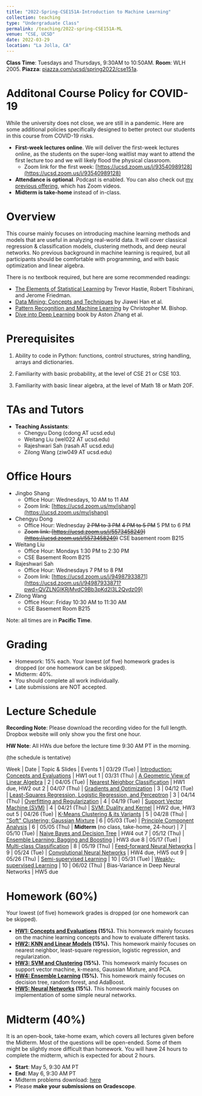 ```yaml
---
title: "2022-Spring-CSE151A-Introduction to Machine Learning"
collection: teaching
type: "Undergraduate Class"
permalink: /teaching/2022-spring-CSE151A-ML
venue: "CSE, UCSD"
date: 2022-03-29
location: "La Jolla, CA"
---
```


**Class Time**: Tuesdays and Thursdays, 9:30AM to 10:50AM.  **Room**: WLH 2005.  **Piazza**: [piazza.com/ucsd/spring2022/cse151a](https://piazza.com/ucsd/spring2022/cse151a).


Additonal Course Policy for COVID-19
======

While the university does not close, we are still in a pandemic. Here are some additional policies specifically designed to better protect our students in this course from COVID-19 risks.

- **First-week lectures online**. We will deliver the first-week lectures online, as the students on the super-long waitlist may want to attend the first lecture too and we will likely flood the physical classroom. 
    - Zoom link for the first week: [https://ucsd.zoom.us/j/93540989128](https://ucsd.zoom.us/j/93540989128)
- **Attendance is optional**. Podcast is enabled. You can also check out [my previous offering](https://shangjingbo1226.github.io/teaching/2021-spring-CSE151A-ML), which has Zoom videos.
- **Midterm is take-home** instead of in-class. 


Overview
======

This course mainly focuses on introducing machine learning methods and models that are useful in analyzing real-world data. It will cover classical regression & classification models, clustering methods, and deep neural networks. No previous background in machine learning is required, but all participants should be comfortable with programming, and with basic optimization and linear algebra. 

There is no textbook required, but here are some recommended readings:
- [The Elements of Statistical Learning](https://web.stanford.edu/~hastie/ElemStatLearn/printings/ESLII_print12.pdf) by Trevor Hastie, ‎Robert Tibshirani, and Jerome Friedman.
- [Data Mining: Concepts and Techniques](https://books.google.com/books/about/Data_Mining_Concepts_and_Techniques.html?id=pQws07tdpjoC&source=kp_book_description) by Jiawei Han et al.
- [Pattern Recognition and Machine Learning](https://books.google.com/books/about/Pattern_Recognition_and_Machine_Learning.html?id=HL4HrgEACAAJ&source=kp_book_description) by Christopher M. Bishop.
- [Dive into Deep Learning](https://d2l.ai/) book by Aston Zhang et al.

Prerequisites
======

1. Ability to code in Python: functions, control structures, string handling, arrays and dictionaries.

2. Familiarity with basic probability, at the level of CSE 21 or CSE 103.

3. Familiarity with basic linear algebra, at the level of Math 18 or Math 20F.

TAs and Tutors
======

- **Teaching Assistants**:
    - Chengyu Dong (cdong AT ucsd.edu)
    - Weitang Liu (wel022 AT ucsd.edu)
    - Rajeshwari Sah (rasah AT ucsd.edu)
    - Zilong Wang (ziw049 AT ucsd.edu)


Office Hours
======

- Jingbo Shang
    - Office Hour: Wednesdays, 10 AM to 11 AM
    - Zoom link: [https://ucsd.zoom.us/my/jshang](https://ucsd.zoom.us/my/jshang)
- Chengyu Dong
    - Office Hour: Wednesday ~~2 PM to 3 PM~~ ~~4 PM to 5 PM~~ 5 PM to 6 PM
    - ~~Zoom link: [https://ucsd.zoom.us/j/5573458249](https://ucsd.zoom.us/j/5573458249)~~ CSE basement room B215
- Weitang Liu
    - Office Hour: Mondays 1:30 PM to 2:30 PM
    - CSE Basement Room B215
- Rajeshwari Sah
    - Office Hour: Wednesdays 7 PM to 8 PM
    - Zoom link: [https://ucsd.zoom.us/j/94987933871](https://ucsd.zoom.us/j/94987933871?pwd=QVZLNGlKRjMvdC9Bb3pKd2l3L2Qvdz09)
- Zilong Wang
    - Office Hour: Friday 10:30 AM to 11:30 AM
    - CSE Basement Room B215


Note: all times are in **Pacific Time**.

Grading
======

- Homework: 15% each. Your lowest (of five) homework grades is dropped (or one homework can be skipped).
- Midterm: 40%.
- You should complete all work individually.
- Late submissions are NOT accepted.

Lecture Schedule
======

**Recording Note**: Please download the recording video for the full length. Dropbox website will only show you the first one hour.

**HW Note**: All HWs due before the lecture time 9:30 AM PT in the morning. 

(the schedule is tentative)

Week | Date        | Topic & Slides                                                  | Events
1    | 03/29 (Tue) | [Introduction: Concepts and Evaluations](https://www.dropbox.com/sh/ryvu47vzdy0uvwr/AAAYPaQsrD6YZZukZ-xZ4NNOa?dl=0) | HW1 out
1    | 03/31 (Thu) | [A Geometric View of Linear Algebra](https://www.dropbox.com/sh/hm2vbjzcplblmt7/AABQKBSNIGGVJtHhbd5GJ5dTa?dl=0) |
2    | 04/05 (Tue) | [Nearest Neighbor Classification](https://www.dropbox.com/sh/u855jugmbxs679m/AAAyAbU8y1Zh5qoIs8VRUEu1a?dl=0) | HW1 due, HW2 out
2    | 04/07 (Thu) | [Gradients and Optimization](https://www.dropbox.com/sh/7g87b5od2eynp9s/AAAZWI8ssG1py75imxg0DSHEa?dl=0) |
3    | 04/12 (Tue) | [Least-Squares Regression, Logistic Regression, and Perceptron](https://www.dropbox.com/sh/4vt1uu4n44sax5s/AAC0edTHtsu2f198RZW96gNta?dl=0) |
3    | 04/14 (Thu) | [Overfitting and Regularization](https://www.dropbox.com/sh/n0v23ou9ckabjnk/AAC_FuGHb70vRQ3VebIOvNUPa?dl=0) | 
4    | 04/19 (Tue) | [Support Vector Machine (SVM)](https://www.dropbox.com/sh/c0oltxmslkeikne/AABIpnk0TU16YK1faVWK5nHxa?dl=0) | 
4    | 04/21 (Thu) | [SVM: Duality and Kernel](https://www.dropbox.com/sh/y0p5hbm28xdezrg/AAA4OQsotjCGlHp5nO342fPGa?dl=0) | HW2 due, HW3 out
5    | 04/26 (Tue) | [K-Means Clustering & its Variants](https://www.dropbox.com/sh/1wr8qkmu7zu37wh/AAC79bFVOJTxv0rQ4NGSkFsea?dl=0) |
5    | 04/28 (Thu) | ["Soft" Clustering: Gaussian Mixture](https://www.dropbox.com/sh/7bis6n1y7vtm41u/AAAt2XUYGT99kjxkCyLu1FWka?dl=0) |
6    | 05/03 (Tue) | [Principle Component Analysis](https://www.dropbox.com/sh/lceovni8sz9v8ir/AAAiUhqu5uSqANZ05YeE8wHCa?dl=0) |
6    | 05/05 (Thu) | **Midterm** (no class, take-home, 24-hour) |
7    | 05/10 (Tue) | [Naive Bayes and Decision Tree](https://www.dropbox.com/sh/hkbtodqpp81c0oz/AAAvJh884Of_vUHjnO-FWNgea?dl=0) | HW4 out
7    | 05/12 (Thu) | [Ensemble Learning: Bagging and Boosting](https://www.dropbox.com/sh/5w9ecwrexug0ilm/AADhrV06ZRlY9yeLpd6cpi6Fa?dl=0) | HW3 due
8    | 05/17 (Tue) | [Multi-class Classification](https://www.dropbox.com/sh/0flw26956e4ymqt/AAD48xuGIxx1H34iUqYBu0cEa?dl=0) |
8    | 05/19 (Thu) | [Feed-forward Neural Networks](https://www.dropbox.com/sh/k7xn4ojndee7vmi/AABaE1dc0s2EIon9Y3IjrekMa?dl=0) |
9    | 05/24 (Tue) | [Convolutional Neural Networks](https://www.dropbox.com/sh/qrc9o8h8almvjnw/AAAzhnkZH1YZEQHV4aW1oLbLa?dl=0) | HW4 due, HW5 out
9    | 05/26 (Thu) | [Semi-supervised Learning](https://www.dropbox.com/sh/9yxsrl49lnbgfn9/AABqkPSfRA2csnwCnnSNXqama?dl=0) | 
10   | 05/31 (Tue) | [Weakly-supervised Learning](https://www.dropbox.com/sh/48d002tr7oyfo0t/AAAQKfT-infvzpFjG0FqJFKha?dl=0) |
10   | 06/02 (Thu) | Bias-Variance in Deep Neural Networks | HW5 due


Homework (60%)
======

Your lowest (of five) homework grades is dropped (or one homework can be skipped).

- **[HW1: Concepts and Evaluations](https://www.dropbox.com/s/7q5xk6qp31dy7fz/HW1.zip?dl=1) (15%).** This homework mainly focuses on the machine learning concepts and how to evaluate different tasks.
- **[HW2: KNN and Linear Models](https://www.dropbox.com/s/e0rqnucp5rdrn97/HW2.zip?dl=1) (15%).** This homework mainly focuses on nearest neighbor, least-square regression, logistic regression, and regularization.
- **[HW3: SVM and Clustering](https://www.dropbox.com/s/7s2ncwt5tnvhks3/HW3.zip?dl=0) (15%).** This homework mainly focuses on support vector machine, k-means, Gaussian Mixture, and PCA.
- **[HW4: Ensemble Learning](https://www.dropbox.com/s/1o2jvpo4ta2hclv/HW4.zip?dl=0) (15%).** This homework mainly focuses on decision tree, random forest, and AdaBoost.
- **[HW5: Neural Networks](https://www.dropbox.com/s/770fbv1pp2vkyep/HW5.zip?dl=0) (15%).** This homework mainly focuses on implementation of some simple neural networks.

Midterm (40%)
======

It is an open-book, take-home exam, which covers all lectures given before the Midterm. Most of the questions will be open-ended. Some of them might be slightly more difficult than homework. You will have 24 hours to complete the midterm, which is expected for about 2 hours.

- **Start**: May 5, 9:30 AM PT
- **End**: May 6, 9:30 AM PT
- Midterm problems download: [here](https://www.dropbox.com/s/6qrcf2fi5nafw0w/Midterm_Exam_SP22.pdf?dl=0)
- Please **make your submissions on Gradescope**.
